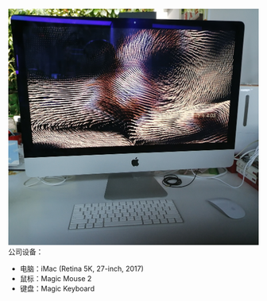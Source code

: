 ![1](https://github.com/SwiftGGTeam/hardware-for-programmers/blob/master/images/Jsamuel.jpg?raw=true)
公司设备：
- 电脑：iMac (Retina 5K, 27-inch, 2017)
- 鼠标：Magic Mouse 2
- 键盘：Magic Keyboard
